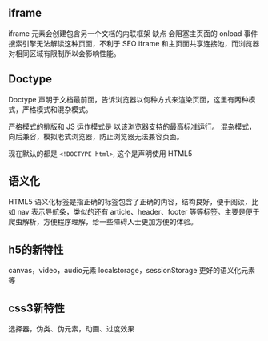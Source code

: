 ## iframe

iframe 元素会创建包含另一个文档的内联框架
缺点
会阻塞主页面的 onload 事件
搜索引擎无法解读这种页面，不利于 SEO
iframe 和主页面共享连接池，而浏览器对相同区域有限制所以会影响性能。

## Doctype

Doctype 声明于文档最前面，告诉浏览器以何种方式来渲染页面，这里有两种模式，严格模式和混杂模式。

严格模式的排版和 JS 运作模式是 以该浏览器支持的最高标准运行。
混杂模式，向后兼容，模拟老式浏览器，防止浏览器无法兼容页面。

现在默认的都是 `<!DOCTYPE html>`, 这个是声明使用 HTML5

## 语义化

HTML5 语义化标签是指正确的标签包含了正确的内容，结构良好，便于阅读，比如 nav 表示导航条，类似的还有 article、header、footer 等等标签。主要是便于爬虫解析，方便程序理解，给一些障碍人士更加方便的体验。

## h5的新特性

canvas，video，audio元素
localstorage，sessionStorage
更好的语义化元素等

## css3新特性

选择器，伪类、伪元素，动画、过度效果
